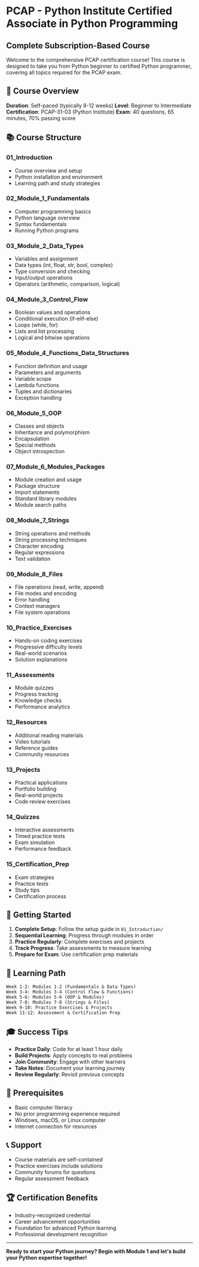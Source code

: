 # PCAP - Python Institute Certified Associate in Python Programming
## Complete Subscription-Based Course

Welcome to the comprehensive PCAP certification course! This course is designed to take you from Python beginner to certified Python programmer, covering all topics required for the PCAP exam.

## 🎯 Course Overview

**Duration**: Self-paced (typically 8-12 weeks)
**Level**: Beginner to Intermediate
**Certification**: PCAP-31-03 (Python Institute)
**Exam**: 40 questions, 65 minutes, 70% passing score

## 📚 Course Structure

### 01_Introduction
- Course overview and setup
- Python installation and environment
- Learning path and study strategies

### 02_Module_1_Fundamentals
- Computer programming basics
- Python language overview
- Syntax fundamentals
- Running Python programs

### 03_Module_2_Data_Types
- Variables and assignment
- Data types (int, float, str, bool, complex)
- Type conversion and checking
- Input/output operations
- Operators (arithmetic, comparison, logical)

### 04_Module_3_Control_Flow
- Boolean values and operations
- Conditional execution (if-elif-else)
- Loops (while, for)
- Lists and list processing
- Logical and bitwise operations

### 05_Module_4_Functions_Data_Structures
- Function definition and usage
- Parameters and arguments
- Variable scope
- Lambda functions
- Tuples and dictionaries
- Exception handling

### 06_Module_5_OOP
- Classes and objects
- Inheritance and polymorphism
- Encapsulation
- Special methods
- Object introspection

### 07_Module_6_Modules_Packages
- Module creation and usage
- Package structure
- Import statements
- Standard library modules
- Module search paths

### 08_Module_7_Strings
- String operations and methods
- String processing techniques
- Character encoding
- Regular expressions
- Text validation

### 09_Module_8_Files
- File operations (read, write, append)
- File modes and encoding
- Error handling
- Context managers
- File system operations

### 10_Practice_Exercises
- Hands-on coding exercises
- Progressive difficulty levels
- Real-world scenarios
- Solution explanations

### 11_Assessments
- Module quizzes
- Progress tracking
- Knowledge checks
- Performance analytics

### 12_Resources
- Additional reading materials
- Video tutorials
- Reference guides
- Community resources

### 13_Projects
- Practical applications
- Portfolio building
- Real-world projects
- Code review exercises

### 14_Quizzes
- Interactive assessments
- Timed practice tests
- Exam simulation
- Performance feedback

### 15_Certification_Prep
- Exam strategies
- Practice tests
- Study tips
- Certification process

## 🚀 Getting Started

1. **Complete Setup**: Follow the setup guide in `01_Introduction/`
2. **Sequential Learning**: Progress through modules in order
3. **Practice Regularly**: Complete exercises and projects
4. **Track Progress**: Take assessments to measure learning
5. **Prepare for Exam**: Use certification prep materials

## 📖 Learning Path

```
Week 1-2: Modules 1-2 (Fundamentals & Data Types)
Week 3-4: Modules 3-4 (Control Flow & Functions)
Week 5-6: Modules 5-6 (OOP & Modules)
Week 7-8: Modules 7-8 (Strings & Files)
Week 9-10: Practice Exercises & Projects
Week 11-12: Assessment & Certification Prep
```

## 🎓 Success Tips

- **Practice Daily**: Code for at least 1 hour daily
- **Build Projects**: Apply concepts to real problems
- **Join Community**: Engage with other learners
- **Take Notes**: Document your learning journey
- **Review Regularly**: Revisit previous concepts

## 🔧 Prerequisites

- Basic computer literacy
- No prior programming experience required
- Windows, macOS, or Linux computer
- Internet connection for resources

## 📞 Support

- Course materials are self-contained
- Practice exercises include solutions
- Community forums for questions
- Regular assessment feedback

## 🏆 Certification Benefits

- Industry-recognized credential
- Career advancement opportunities
- Foundation for advanced Python learning
- Professional development recognition

---

**Ready to start your Python journey? Begin with Module 1 and let's build your Python expertise together!**
